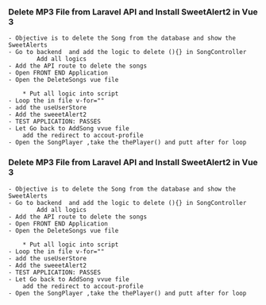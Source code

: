 ### Delete MP3 File from Laravel API and Install SweetAlert2 in Vue 3
    - Objective is to delete the Song from the database and show the SweetAlerts
    - Go to backend  and add the logic to delete (){} in SongController
            Add all logics 
    - Add the API route to delete the songs
    - Open FRONT END Application
    - Open the DeleteSongs vue file

        * Put all logic into script 
    - Loop the in file v-for=""
    - add the useUserStore
    - Add the sweeetAlert2
    - TEST APPLICATION: PASSES
    - Let Go back to AddSong vvue file
        add the redirect to accout-profile
    - Open the SongPlayer ,take the thePlayer() and putt after for loop
### Delete MP3 File from Laravel API and Install SweetAlert2 in Vue 3
    - Objective is to delete the Song from the database and show the SweetAlerts
    - Go to backend  and add the logic to delete (){} in SongController
            Add all logics 
    - Add the API route to delete the songs
    - Open FRONT END Application
    - Open the DeleteSongs vue file

        * Put all logic into script 
    - Loop the in file v-for=""
    - add the useUserStore
    - Add the sweeetAlert2
    - TEST APPLICATION: PASSES
    - Let Go back to AddSong vvue file
        add the redirect to accout-profile
    - Open the SongPlayer ,take the thePlayer() and putt after for loop
